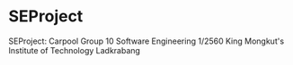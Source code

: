 # SEProject

SEProject: Carpool Group 10
Software Engineering 1/2560
King Mongkut's Institute of Technology Ladkrabang
